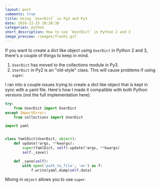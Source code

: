```yaml
---
layout: post
comments: true
title: Using `UserDict` in Py2 and Py3
date: 2016-11-25 20:20:30
categories: python
short_description: How to use `UserDict` in Python 2 and 3
image_preview: /images/frank1.gif
---
```


If you want to create a dict like object using `UserDict` in Python 2 and 3, there's
a couple of things to keep in mind.

1. `UserDict` has moved to the collections module in Py3.
2. `UserDict` in Py2 is an "old-style" class. This will cause problems if using `super`.

I ran into a couple issues trying to create a dict like object that is kept in sync
with a yaml file. Here's how I made it compatible with both Python versions
(not the full implementation here):

```python
try:
    from UserDict import UserDict
except ImportError:
    from collections import UserDict

import yaml


class YamlDict(UserDict, object):
    def update(*args, **kwargs):
        super(YamlDict, self).update(*args, **kwargs)
        self._save()

    def _save(self):
        with open('path_to_file', 'w+') as f:
            f.write(yaml.dump(self.data)
```

Mixing in `object` allows you to use `super`.
